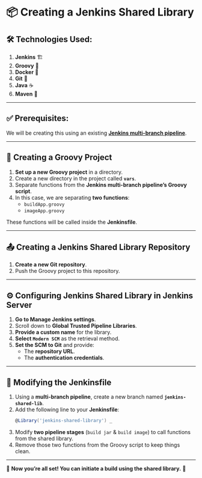 # 📦 Creating a Jenkins Shared Library

## 🛠 Technologies Used:
1. **Jenkins** 🏗️
2. **Groovy** 📜
3. **Docker** 🐳
4. **Git** 🔗
5. **Java** ☕
6. **Maven** 🔧

---

## ✅ Prerequisites:
We will be creating this using an existing **[Jenkins multi-branch pipeline](https://github.com/Allon-chauhan/jenkins-cipipeline.git)**.

---

## 📂 Creating a Groovy Project
1. **Set up a new Groovy project** in a directory.
2. Create a new directory in the project called **`vars`**.
3. Separate functions from the **Jenkins multi-branch pipeline’s Groovy script**.
4. In this case, we are separating **two functions**:
    - `buildApp.groovy`
    - `imageApp.groovy`

These functions will be called inside the **Jenkinsfile**.

---

## 📤 Creating a Jenkins Shared Library Repository
1. **Create a new Git repository**.
2. Push the Groovy project to this repository.

---

## ⚙️ Configuring Jenkins Shared Library in Jenkins Server
1. **Go to Manage Jenkins settings**.
2. Scroll down to **Global Trusted Pipeline Libraries**.
3. **Provide a custom name** for the library.
4. **Select `Modern SCM`** as the retrieval method.
5. **Set the SCM to Git** and provide:
    - The **repository URL**.
    - The **authentication credentials**.

---

## 📝 Modifying the Jenkinsfile
1. Using a **multi-branch pipeline**, create a new branch named **`jenkins-shared-lib`**.
2. Add the following line to your **Jenkinsfile**:
   ```groovy
   @Library('jenkins-shared-library') _
   ```
3. Modify **two pipeline stages** (`build jar` & `build image`) to call functions from the shared library.
4. Remove those two functions from the Groovy script to keep things clean.

---

🚀 **Now you’re all set! You can initiate a build using the shared library.** 🎉
